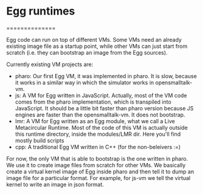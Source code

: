 

# Egg runtimes
==============

Egg code can run on top of different VMs. Some VMs need an already existing image file as a startup
point, while other VMs can just start from scratch (i.e. they can bootstrap an image from the Egg sources).

Currently existing VM projects are:

- pharo: Our first Egg VM, it was implemented in pharo. It is slow, because it works in a similar way in which
         the simulator works in opensmalltalk-vm. 
- js:    A VM for Egg written in JavaScript. Actually, most of the VM code comes from the pharo implementation,
         which is transpiled into JavaScript. It should be a little bit faster than pharo version because JS engines
         are faster than the opensmalltalk-vm. It does not bootstrap.
- lmr:   A VM for Egg written as an Egg module, what we call a Live Metacircular Runtime. Most of the code of this
         VM is actually outside this runtime directory, inside the modules/LMR dir. Here you'll find mostly build
         scripts
- cpp:   A traditional Egg VM written in C++ (for the non-beleivers :=)


For now, the only VM that is able to bootstrap is the one written in pharo. We use it to create image files from
scratch for other VMs. We basically create a virtual kernel image of Egg inside pharo and then tell it to dump an
image file for a particular format. For example, for js-vm we tell the virtual kernel to write an image in json
format.

